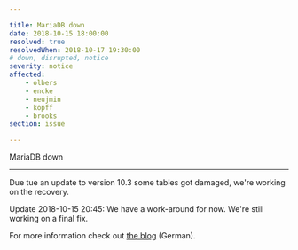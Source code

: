 ```yaml
---

title: MariaDB down
date: 2018-10-15 18:00:00
resolved: true
resolvedWhen: 2018-10-17 19:30:00
# down, disrupted, notice
severity: notice
affected:
    - olbers
    - encke
    - neujmin
    - kopff
    - brooks
section: issue

---
```


MariaDB down

---

Due tue an update to version 10.3 some tables got damaged, we're working on the recovery.

Update 2018-10-15 20:45: We have a work-around for now. We're still working on a final fix.

For more information check out [the blog](https://blog.uberspace.de/das-update-auf-mariadb-10-3/) (German).